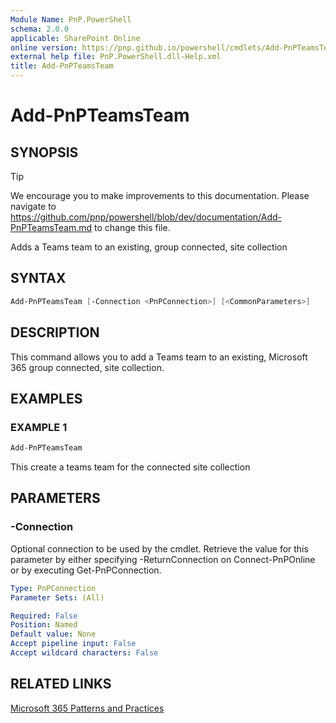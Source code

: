 ```yaml
---
Module Name: PnP.PowerShell
schema: 2.0.0
applicable: SharePoint Online
online version: https://pnp.github.io/powershell/cmdlets/Add-PnPTeamsTeam.html
external help file: PnP.PowerShell.dll-Help.xml
title: Add-PnPTeamsTeam
---
```

  
# Add-PnPTeamsTeam

## SYNOPSIS

> [!TIP]
> We encourage you to make improvements to this documentation. Please navigate to https://github.com/pnp/powershell/blob/dev/documentation/Add-PnPTeamsTeam.md to change this file.

Adds a Teams team to an existing, group connected, site collection

## SYNTAX

```powershell
Add-PnPTeamsTeam [-Connection <PnPConnection>] [<CommonParameters>]
```

## DESCRIPTION
This command allows you to add a Teams team to an existing, Microsoft 365 group connected, site collection.

## EXAMPLES

### EXAMPLE 1
```powershell
Add-PnPTeamsTeam
```

This create a teams team for the connected site collection

## PARAMETERS

### -Connection
Optional connection to be used by the cmdlet. Retrieve the value for this parameter by either specifying -ReturnConnection on Connect-PnPOnline or by executing Get-PnPConnection.

```yaml
Type: PnPConnection
Parameter Sets: (All)

Required: False
Position: Named
Default value: None
Accept pipeline input: False
Accept wildcard characters: False
```

## RELATED LINKS

[Microsoft 365 Patterns and Practices](https://aka.ms/m365pnp)


